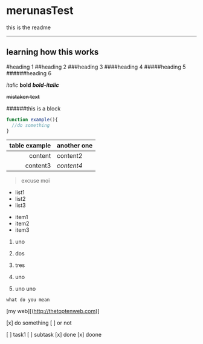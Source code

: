 # merunasTest

this is the readme

---

## learning how this works

#heading 1
##heading 2
###heading 3
####heading 4
#####heading 5
######heading 6

*italic*
**bold**
***bold-italic***

~~mistaken text~~

######this is a block

```javascript
function example(){
  //do something
}
```

table example | another one
-------------: | :------------
content | content2
content3 | _content4_

>excuse moi

* list1
* list2
* list3

- item1
- item2
- item3

1. uno
2. dos
3. tres

1. uno
  1. uno uno

`what do you mean`

[my web][(http://thetoptenweb.com)]

[x] do something
[ ] or not

[ ] task1
  [ ] subtask
[x] done
  [x] doone
